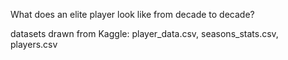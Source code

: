 What does an elite player look like from decade to decade?

datasets drawn from Kaggle: player_data.csv, seasons_stats.csv, players.csv
